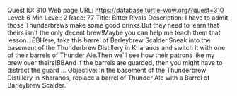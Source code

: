 Quest ID: 310
Web page URL: https://database.turtle-wow.org/?quest=310
Level: 6
Min Level: 2
Race: 77
Title: Bitter Rivals
Description: I have to admit, those Thunderbrews make some good drinks.But they need to learn that theirs isn't the only decent brew!Maybe you can help me teach them that lesson...$B$BHere, take this barrel of Barleybrew Scalder.Sneak into the basement of the Thunderbrew Distillery in Kharanos and switch it with one of their barrels of Thunder Ale.Then we'll see how their patrons like my brew over theirs!$B$BAnd if the barrels are guarded, then you might have to distract the guard ...
Objective: In the basement of the Thunderbrew Distillery in Kharanos, replace a barrel of Thunder Ale with a Barrel of Barleybrew Scalder.
